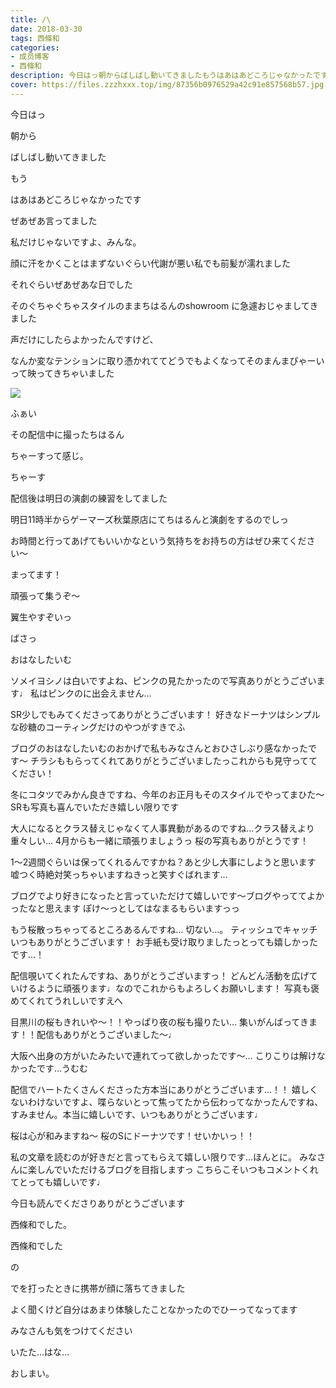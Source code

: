 ```yaml
---
title: /\
date: 2018-03-30
tags: 西條和
categories: 
- 成员博客
- 西條和
description: 今日はっ朝からばしばし動いてきましたもうはあはあどころじゃなかったですぜあぜあ言ってまし...
cover: https://files.zzzhxxx.top/img/87356b0976529a42c91e857568b57.jpg 
---
```








今日はっ








朝から









ばしばし動いてきました










もう







はあはあどころじゃなかったです









ぜあぜあ言ってました










私だけじゃないですよ、みんな。










顔に汗をかくことはまずないぐらい代謝が悪い私でも前髪が濡れました









それぐらいぜあぜあな日でした











そのぐちゃぐちゃスタイルのままちはるんのshowroom に急遽おじゃましてきました










声だけにしたらよかったんですけど、








なんか変なテンションに取り憑かれててどうでもよくなってそのまんまぴゃーいって映ってきちゃいました














![](https://files.zzzhxxx.top/img/87356b0976529a42c91e857568b57.jpg)






ふぁい









その配信中に撮ったちはるん








ちゃーすって感じ。






ちゃーす












配信後は明日の演劇の練習をしてました









明日11時半からゲーマーズ秋葉原店にてちはるんと演劇をするのでしっ











お時間と行ってあげてもいいかなという気持ちをお持ちの方はぜひ来てください〜










まってます！








頑張って集うぞ〜






翼生やすぞいっ









ばさっ








おはなしたいむ





ソメイヨシノは白いですよね、ピンクの見たかったので写真ありがとうございます♩
私はピンクのに出会えません…





SR少しでもみてくださってありがとうございます！
好きなドーナツはシンプルな砂糖のコーティングだけのやつがすきでふ




ブログのおはなしたいむのおかげで私もみなさんとおひさしぶり感なかったです〜
チラシももらってくれてありがとうございましたっこれからも見守っててください！







冬にコタツでみかん良きですね、今年のお正月もそのスタイルでやってまひた〜
SRも写真も喜んでいただき嬉しい限りです





大人になるとクラス替えじゃなくて人事異動があるのですね…クラス替えより重々しい…
4月からも一緒に頑張りましょうっ
桜の写真もありがとうです！





1〜2週間ぐらいは保ってくれるんですかね？あと少し大事にしようと思います
嘘つく時絶対笑っちゃいますねきっと笑すぐばれます…





ブログでより好きになったと言っていただけて嬉しいです〜ブログやっててよかったなと思えます
ぽけ〜っとしてはなまるもらいますっっ







もう桜散っちゃってるところあるんですね…
切ない…。
ティッシュでキャッチいつもありがとうございます！
お手紙も受け取りましたっとっても嬉しかったです…！






配信覗いてくれたんですね、ありがとうございますっ！
どんどん活動を広げていけるように頑張ります♩なのでこれからもよろしくお願いします！
写真も褒めてくれてうれしいですえへ






目黒川の桜もきれいや〜！！やっぱり夜の桜も撮りたい…
集いがんばってきます！！配信もありがとうございました〜♩






大阪へ出身の方がいたみたいで連れてって欲しかったです〜…
こりこりは解けなかったです…うむむ





配信でハートたくさんくださった方本当にありがとうございます…！！
嬉しくないわけないですよ、喋らないとって焦ってたから伝わってなかったんですね、すみません。本当に嬉しいです、いつもありがとうございます♩





桜は心が和みますね〜
桜のSにドーナツです！せいかいっ！！





私の文章を読むのが好きだと言ってもらえて嬉しい限りです…ほんとに。
みなさんに楽しんでいただけるブログを目指しますっ
こちらこそいつもコメントくれてとっても嬉しいです♩





今日も読んでくださりありがとうございます








西條和でした。








西條和でした


の






でを打ったときに携帯が顔に落ちてきました






よく聞くけど自分はあまり体験したことなかったのでひーってなってます








みなさんも気をつけてください







いたた…はな…








おしまい。


